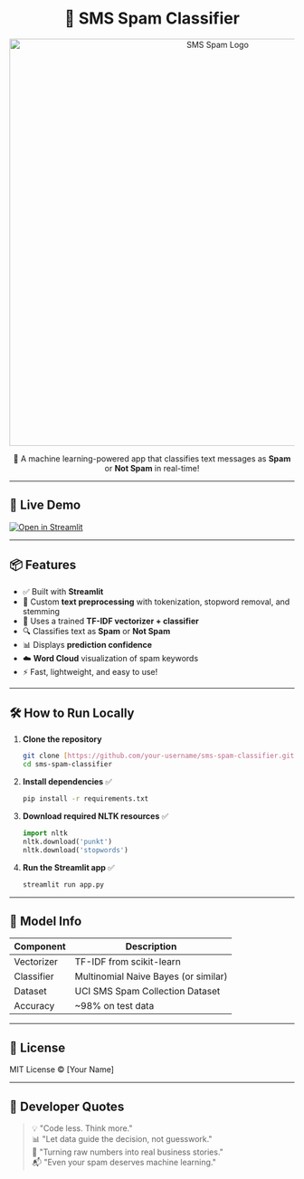 <h1 align="center">📩 SMS Spam Classifier</h1>

<p align="center">
  <img src="logo.jpg" alt="SMS Spam Logo" width="720"/>
</p>

<p align="center">
  🧠 A machine learning-powered app that classifies text messages as <strong>Spam</strong> or <strong>Not Spam</strong> in real-time!
</p>

---

## 🚀 Live Demo

[![Open in Streamlit](https://static.streamlit.io/badges/streamlit_badge_black_white.svg)](https://your-streamlit-url-here.streamlit.app)

---

## 📦 Features

- ✅ Built with **Streamlit**
- 🧹 Custom **text preprocessing** with tokenization, stopword removal, and stemming
- 🧠 Uses a trained **TF-IDF vectorizer + classifier**
- 🔍 Classifies text as **Spam** or **Not Spam**
- 📊 Displays **prediction confidence**
- ☁️ **Word Cloud** visualization of spam keywords
- ⚡ Fast, lightweight, and easy to use!

---

## 🛠️ How to Run Locally

1.  **Clone the repository**
    ```bash
    git clone [https://github.com/your-username/sms-spam-classifier.git](https://github.com/your-username/sms-spam-classifier.git)
    cd sms-spam-classifier
    ```

2.  **Install dependencies** ✅
    ```bash
    pip install -r requirements.txt
    ```

3.  **Download required NLTK resources** ✅
    ```python
    import nltk
    nltk.download('punkt')
    nltk.download('stopwords')
    ```

4.  **Run the Streamlit app** ✅
    ```bash
    streamlit run app.py
    ```

---

## 🧠 Model Info

| Component  | Description                          |
| ---------- | ------------------------------------ |
| Vectorizer | TF-IDF from scikit-learn             |
| Classifier | Multinomial Naive Bayes (or similar) |
| Dataset    | UCI SMS Spam Collection Dataset      |
| Accuracy   | ~98% on test data                    |

---

## 📜 License

MIT License © [Your Name]

---

## 💬 Developer Quotes

> 💡 "Code less. Think more."  
> 📊 "Let data guide the decision, not guesswork."  
> 🚀 "Turning raw numbers into real business stories."  
> 📬 "Even your spam deserves machine learning."
